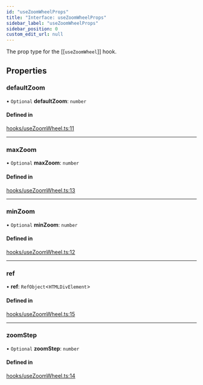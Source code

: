 ```yaml
---
id: "useZoomWheelProps"
title: "Interface: useZoomWheelProps"
sidebar_label: "useZoomWheelProps"
sidebar_position: 0
custom_edit_url: null
---
```


The prop type for the [[`useZoomWheel`]] hook.

## Properties

### defaultZoom

• `Optional` **defaultZoom**: `number`

#### Defined in

[hooks/useZoomWheel.ts:11](https://github.com/rob-blackbourn/jetblack-map/blob/7fd5654/src/hooks/useZoomWheel.ts#L11)

___

### maxZoom

• `Optional` **maxZoom**: `number`

#### Defined in

[hooks/useZoomWheel.ts:13](https://github.com/rob-blackbourn/jetblack-map/blob/7fd5654/src/hooks/useZoomWheel.ts#L13)

___

### minZoom

• `Optional` **minZoom**: `number`

#### Defined in

[hooks/useZoomWheel.ts:12](https://github.com/rob-blackbourn/jetblack-map/blob/7fd5654/src/hooks/useZoomWheel.ts#L12)

___

### ref

• **ref**: `RefObject`<`HTMLDivElement`\>

#### Defined in

[hooks/useZoomWheel.ts:15](https://github.com/rob-blackbourn/jetblack-map/blob/7fd5654/src/hooks/useZoomWheel.ts#L15)

___

### zoomStep

• `Optional` **zoomStep**: `number`

#### Defined in

[hooks/useZoomWheel.ts:14](https://github.com/rob-blackbourn/jetblack-map/blob/7fd5654/src/hooks/useZoomWheel.ts#L14)
